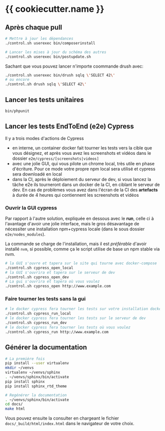 # {{ cookiecutter.name }}

## Après chaque pull

```sh
# Mettre à jour les dépendances
./control.sh userexec bin/composerinstall

# Lancer les mises à jour du schéma des autres
./control.sh userexec bin/postupdate.sh
```

Sachant que vous pouvez lancer n'importe coommande drush avec:

```sh
./control.sh userexec bin/drush sqlq \'SELECT 42\'
# ou encore
./control.sh drush sqlq \'SELECT 42\'
```

## Lancer les tests unitaires

```sh
bin/phpunit
```

## Lancer les tests EndToEnd (e2e) Cypress

Il y a trois modes d'actions de Cypress

- en interne, un container docker fait tourner les tests vers la cible que vous désignez, et après vous avez les screenshots et vidéos dans le dossier `e2e/cypress/[screenshots|videos]`
- avec une jolie GUI, qui vous pilote un chrome local, très utile en phase d'écriture. Pour ce mode votre propre npm local sera utilisé et cypress sera downloadé en local
- dans la CI, après le déploiement du serveur de dev, si vous lancez la tâche e2e ils tourneront dans un docker de la CI, en ciblant le serveur de dev. En cas de problèmes vous avez dans l'écran de la CI des **artefacts** à durée de 4 heures qui contiennent les screenshots et vidéos

### Ouvrir la GUI cypress

Par rapport à l'autre solution, expliquée en dessous avec le **run**, celle ci à l'avantage d'avoir une jolie interface, mais le gros désavantage de nécessiter une installation npm+cypress locale (dans le sous dossier `e2e/nodes_modules`).

La commande se charge de l'installation, mais il est *préférable* d'avoir installé `nvm`, si possible, comme ça le script utilise de base un npm stable via nvm.

```bash
# la GUI s'ouvre et tapera sur le site qui tourne avec docker-compose
./control.sh cypress_open_local
# la GUI s'ouvrira et tapera sur le serveur de dev
./control.sh cypress_open_dev
# La gui s'ouvrira et tapera où vous voulez
./control.sh cypress_open http://www.example.com
```

### Faire tourner les tests sans la gui

```bash
# le docker cypress fera tourner les tests sur votre installation docker-compose
./control.sh cypress_run_local
# le docker cypress fera tourner les tests sur le serveur de dev
./control.sh cypress_run_dev
# le docker cypress fera tourner les tests où vous voulez
./control.sh cypress_run http://www.example.com
```

## Générer la documentation

```sh
# La première fois
pip install --user virtualenv
mkdir ~/venvs
virtualenv ~/venvs/sphinx
. ~/venvs/sphinx/bin/activate
pip install sphinx
pip install sphinx_rtd_theme

# Regénérer la documentation
. ~/venvs/sphinx/bin/activate
cd docs/
make html
```

Vous pouvez ensuite la consulter en chargeant le fichier `docs/_build/html/index.html`
dans le navigateur de votre choix.
